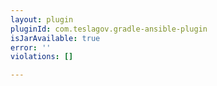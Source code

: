 ```yaml
---
layout: plugin
pluginId: com.teslagov.gradle-ansible-plugin
isJarAvailable: true
error: ''
violations: []

---
```

